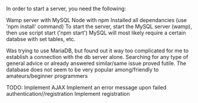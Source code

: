 In order to start a server, you need the following:

Wamp server with MySQL
Node with npm
Installed all dependancies (use 'npm install' command)
To start the server, start the MySQL server (wamp), then use script start ('npm start')
MySQL will most likely require a certain databse with set tables, etc.






Was trying to use MariaDB, but found out it way too complicated for me to establish a connection with the db server alone. Searching for any type of general advice or already answered similar/same issue proved futile. The database does not seem to be very popular among/friendly to amateurs/beginner programmers





TODO:
Implement AJAX
Implement an error message upon failed authentication//registration
Implement registration